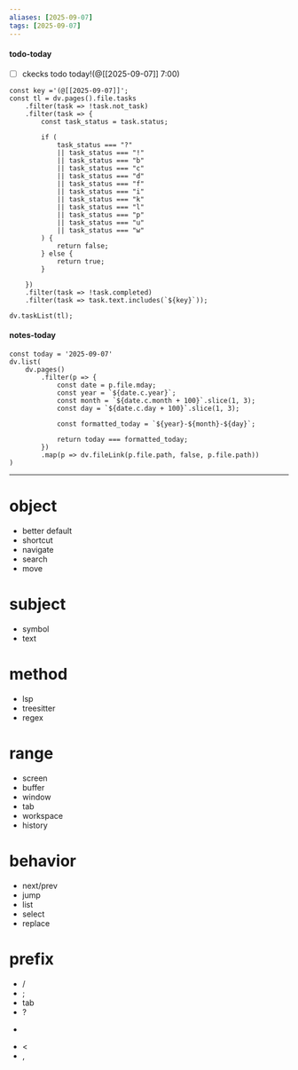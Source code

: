 ```yaml
---
aliases: [2025-09-07]
tags: [2025-09-07]
---
```


#### todo-today

- [ ] ckecks todo today!(@[[2025-09-07]] 7:00)

```dataviewjs
const key ='(@[[2025-09-07]]';
const tl = dv.pages().file.tasks
	.filter(task => !task.not_task)
	.filter(task => {
		const task_status = task.status;

		if (
			task_status === "?"
			|| task_status === "!"
			|| task_status === "b"
			|| task_status === "c"
			|| task_status === "d"
			|| task_status === "f"
			|| task_status === "i"
			|| task_status === "k"
			|| task_status === "l"
			|| task_status === "p"
			|| task_status === "u"
			|| task_status === "w"
		) {
			return false;
		} else {
			return true;
		}

	})
	.filter(task => !task.completed)
	.filter(task => task.text.includes(`${key}`));

dv.taskList(tl);
```

#### notes-today

```dataviewjs
const today = '2025-09-07'
dv.list(
	dv.pages()
		.filter(p => {
			const date = p.file.mday;
			const year = `${date.c.year}`;
			const month = `${date.c.month + 100}`.slice(1, 3);
			const day = `${date.c.day + 100}`.slice(1, 3);

			const formatted_today = `${year}-${month}-${day}`;

			return today === formatted_today;
		})
		.map(p => dv.fileLink(p.file.path, false, p.file.path))
)
```

---

# object

- better default
- shortcut
- navigate
- search
- move

# subject

- symbol
- text

# method

- lsp
- treesitter
- regex

# range

- screen
- buffer
- window
- tab
- workspace
- history

# behavior

- next/prev
- jump
- list
- select
- replace

# prefix

- /
- ;
- tab
- ?
- >
- <
- ,
